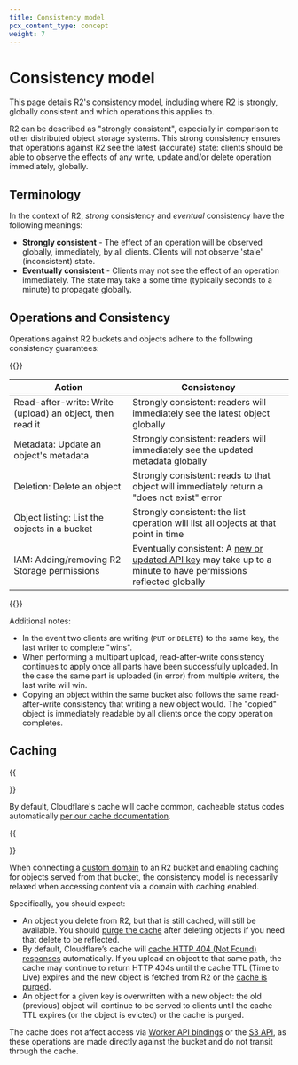 ```yaml
---
title: Consistency model
pcx_content_type: concept
weight: 7
---
```


# Consistency model

This page details R2's consistency model, including where R2 is strongly, globally consistent and which operations this applies to.

R2 can be described as "strongly consistent", especially in comparison to other distributed object storage systems. This strong consistency ensures that operations against R2 see the latest (accurate) state: clients should be able to observe the effects of any write, update and/or delete operation immediately, globally. 

## Terminology

In the context of R2, _strong_ consistency and _eventual_ consistency have the following meanings: 

* **Strongly consistent** - The effect of an operation will be observed globally, immediately, by all clients. Clients will not observe 'stale' (inconsistent) state.
* **Eventually consistent** - Clients may not see the effect of an operation immediately. The state may take a some time (typically seconds to a minute) to propagate globally.

## Operations and Consistency

Operations against R2 buckets and objects adhere to the following consistency guarantees:

{{<table-wrap>}}

| Action                                            | Consistency                           |
| ------------------------------------------------- | ------------------------------------- |
| Read-after-write: Write (upload) an object, then read it   | Strongly consistent: readers will immediately see the latest object globally          |
| Metadata: Update an object's metadata             | Strongly consistent: readers will immediately see the updated metadata globally
| Deletion: Delete an object                        | Strongly consistent: reads to that object will immediately return a "does not exist" error
| Object listing: List the objects in a bucket      | Strongly consistent: the list operation will list all objects at that point in time                    |
| IAM: Adding/removing R2 Storage permissions       | Eventually consistent: A [new or updated API key](/fundamentals/api/get-started/create-token/) may take up to a minute to have permissions reflected globally

{{</table-wrap>}}

Additional notes:

* In the event two clients are writing (`PUT` or `DELETE`) to the same key, the last writer to complete "wins".
* When performing a multipart upload, read-after-write consistency continues to apply once all parts have been successfully uploaded. In the case the same part is uploaded (in error) from multiple writers, the last write will win.
* Copying an object within the same bucket also follows the same read-after-write consistency that writing a new object would. The "copied" object is immediately readable by all clients once the copy operation completes.

## Caching

{{<Aside type="note">}}

By default, Cloudflare's cache will cache common, cacheable status codes automatically [per our cache documentation](/cache/how-to/configure-cache-status-code/#edge-ttl).

{{</Aside>}}

When connecting a [custom domain](/r2/buckets/public-buckets/#custom-domains) to an R2 bucket and enabling caching for objects served from that bucket, the consistency model is necessarily relaxed when accessing content via a domain with caching enabled.

Specifically, you should expect:

* An object you delete from R2, but that is still cached, will still be available. You should [purge the cache](/cache/how-to/purge-cache/) after deleting objects if you need that delete to be reflected.
* By default, Cloudflare’s cache will [cache HTTP 404 (Not Found) responses](/cache/how-to/configure-cache-status-code/#edge-ttl) automatically. If you upload an object to that same path, the cache may continue to return HTTP 404s until the cache TTL (Time to Live) expires and the new object is fetched from R2 or the [cache is purged](/cache/how-to/purge-cache/).
* An object for a given key is overwritten with a new object: the old (previous) object will continue to be served to clients until the cache TTL expires (or the object is evicted) or the cache is purged.

The cache does not affect access via [Worker API bindings](/r2/api/workers/) or the [S3 API](/r2/api/s3/), as these operations are made directly against the bucket and do not transit through the cache.
